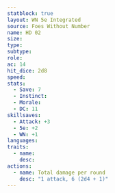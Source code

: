 ```yaml
---
statblock: true
layout: WN 5e Integrated
source: Foes Without Number
name: HD 02
size: 
type: 
subtype: 
role: 
ac: 14
hit_dice: 2d8
speed: 
stats:
  - Save: 7
  - Instinct: 
  - Morale:
  - DC: 11
skillsaves:
  - Attack: +3
  - 5e: +2
  - WN: +1
languages: 
traits:
  - name: 
    desc: 
actions:
  - name: Total damage per round
    desc: "1 attack, 6 (2d4 + 1)"
---
```



